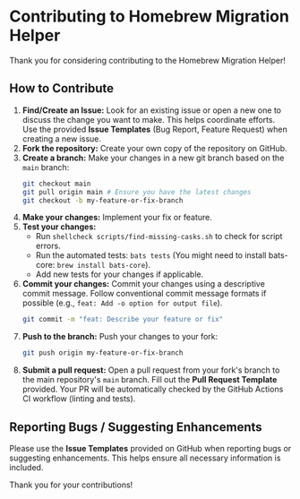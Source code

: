 # Contributing to Homebrew Migration Helper

Thank you for considering contributing to the Homebrew Migration Helper!

## How to Contribute

1.  **Find/Create an Issue:** Look for an existing issue or open a new one to discuss the change you want to make. This helps coordinate efforts. Use the provided **Issue Templates** (Bug Report, Feature Request) when creating a new issue.
2.  **Fork the repository:** Create your own copy of the repository on GitHub.
3.  **Create a branch:** Make your changes in a new git branch based on the `main` branch:
    ```bash
    git checkout main
    git pull origin main # Ensure you have the latest changes
    git checkout -b my-feature-or-fix-branch
    ```
4.  **Make your changes:** Implement your fix or feature.
5.  **Test your changes:**
    *   Run `shellcheck scripts/find-missing-casks.sh` to check for script errors.
    *   Run the automated tests: `bats tests` (You might need to install bats-core: `brew install bats-core`).
    *   Add new tests for your changes if applicable.
6.  **Commit your changes:** Commit your changes using a descriptive commit message. Follow conventional commit message formats if possible (e.g., `feat: Add -o option for output file`).
    ```bash
    git commit -m "feat: Describe your feature or fix"
    ```
7.  **Push to the branch:** Push your changes to your fork:
    ```bash
    git push origin my-feature-or-fix-branch
    ```
8.  **Submit a pull request:** Open a pull request from your fork's branch to the main repository's `main` branch. Fill out the **Pull Request Template** provided. Your PR will be automatically checked by the GitHub Actions CI workflow (linting and tests).

## Reporting Bugs / Suggesting Enhancements

Please use the **Issue Templates** provided on GitHub when reporting bugs or suggesting enhancements. This helps ensure all necessary information is included.

Thank you for your contributions!